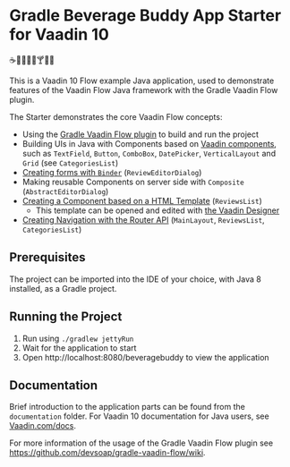 # Gradle Beverage Buddy App Starter for Vaadin 10 
:coffee::tea::sake::baby_bottle::beer::cocktail::tropical_drink::wine_glass:

This is a Vaadin 10 Flow example Java application, used to demonstrate features of the Vaadin Flow Java framework with the Gradle Vaadin Flow plugin.

The Starter demonstrates the core Vaadin Flow concepts:
* Using the [Gradle Vaadin Flow plugin](https://github.com/devsoap/gradle-vaadin-flow) to build and run the project
* Building UIs in Java with Components based on [Vaadin components](https://vaadin.com/components/browse), such as `TextField`, `Button`, `ComboBox`, `DatePicker`, `VerticalLayout` and `Grid` (see `CategoriesList`)
* [Creating forms with `Binder`](https://github.com/vaadin/free-starter-flow/blob/master/documentation/using-binder-in-review-editor-dialog.asciidoc) (`ReviewEditorDialog`)
* Making reusable Components on server side with `Composite` (`AbstractEditorDialog`)
* [Creating a Component based on a HTML Template](https://github.com/vaadin/free-starter-flow/blob/master/documentation/polymer-template-based-view.asciidoc) (`ReviewsList`) 
  * This template can be opened and edited with [the Vaadin Designer](https://vaadin.com/designer)
* [Creating Navigation with the Router API](https://github.com/vaadin/free-starter-flow/blob/master/documentation/using-annotation-based-router-api.asciidoc) (`MainLayout`, `ReviewsList`, `CategoriesList`)

## Prerequisites

The project can be imported into the IDE of your choice, with Java 8 installed, as a Gradle project.

## Running the Project

1. Run using `./gradlew jettyRun`
2. Wait for the application to start
3. Open http://localhost:8080/beveragebuddy to view the application

## Documentation

Brief introduction to the application parts can be found from the `documentation` folder. For Vaadin 10 documentation for Java users, see [Vaadin.com/docs](https://vaadin.com/docs/v10/flow/Overview.html).

For more information of the usage of the Gradle Vaadin Flow plugin see https://github.com/devsoap/gradle-vaadin-flow/wiki.
